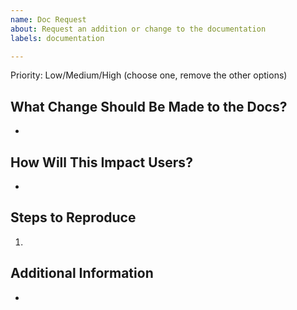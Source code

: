 ```yaml
---
name: Doc Request
about: Request an addition or change to the documentation 
labels: documentation

---
```


<!--- ** Partial or incorrectly filled out issues may be deferred.--->

<!--- Please identify the urgency in addressing this docs issue --->
Priority: Low/Medium/High (choose one, remove the other options)

## What Change Should Be Made to the Docs?
* 

## How Will This Impact Users?
* 

## Steps to Reproduce

1.


## Additional Information
<!--- Add any other context about the problem here. --->
*
